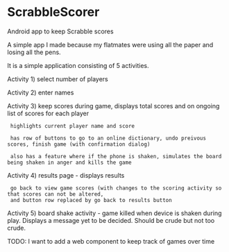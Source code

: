 # ScrabbleScorer
Android app to keep Scrabble scores

A simple app I made because my flatmates were using all the paper and losing all the pens.

It is a simple application consisting of 5 activities.

Activity 1) select number of players
  
Activity 2) enter names
  
Activity 3) keep scores during game, displays total scores and on ongoing list of scores for each player
     
     highlights current player name and score
     
     has row of buttons to go to an online dictionary, undo preivous scores, finish game (with confirmation dialog)
     
     also has a feature where if the phone is shaken, simulates the board being shaken in anger and kills the game
  
Activity 4) results page - displays results
  
     go back to view game scores (with changes to the scoring activity so that scores can not be altered, 
     and button row replaced by go back to results button
  
Activity 5) board shake activity - game killed when device is shaken during play. 
    Displays a message yet to be decided. Should be crude but not too crude.
  
  TODO: I want to add a web component to keep track of games over time
  
